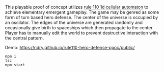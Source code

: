 This playable proof of concept utilizes [rule 110 1d cellular automaton](https://en.wikipedia.org/wiki/Rule_110) to achieve elementary emergent gameplay. The game may be genred as some form of turn based hero defense. The center of the universe is occupied by an oscilator. The edges of the universe are generated randomly and occasionally give birth to spaceships which then propagate to the center. Player has to manually edit the world to prevent destructive interaction with the central pattern.

Demo: https://ndry.github.io/rule110-hero-defense-ppoc/public/

```
npm i
tsc
npm start
```
